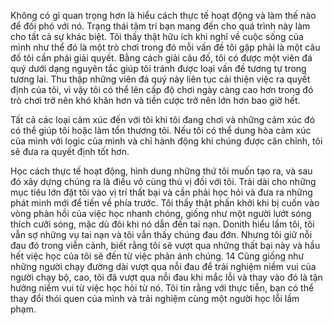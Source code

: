 Không có gì quan trọng hơn là hiểu cách thực tế hoạt động và làm thế nào để đối phó với nó. Trạng thái tâm trí bạn mang đến cho quá trình này làm cho tất cả sự khác biệt. Tôi thấy thật hữu ích khi nghĩ về cuộc sống của mình như thể đó là một trò chơi trong đó mỗi vấn đề tôi gặp phải là một câu đố tôi cần phải giải quyết. Bằng cách giải câu đố, tôi có được một viên đá quý dưới dạng nguyên tắc giúp tôi tránh được loại vấn đề tương tự trong tương lai. Thu thập những viên đá quý này liên tục cải thiện việc ra quyết định của tôi, vì vậy tôi có thể lên cấp độ chơi ngày càng cao hơn trong đó trò chơi trở nên khó khăn hơn và tiền cược trở nên lớn hơn bao giờ hết.

Tất cả các loại cảm xúc đến với tôi khi tôi đang chơi và những cảm xúc đó có thể giúp tôi hoặc làm tổn thương tôi. Nếu tôi có thể dung hòa cảm xúc của mình với logic của mình và chỉ hành động khi chúng được căn chỉnh, tôi sẽ đưa ra quyết định tốt hơn.

Học cách thực tế hoạt động, hình dung những thứ tôi muốn tạo ra, và sau đó xây dựng chúng ra là điều vô cùng thú vị đối với tôi. Trải dài cho những mục tiêu lớn đặt tôi vào vị trí thất bại và cần phải học hỏi và đưa ra những phát minh mới để tiến về phía trước. Tôi thấy thật phấn khởi khi bị cuốn vào vòng phản hồi của việc học nhanh chóng, giống như một người lướt sóng thích cưỡi sóng, mặc dù đôi khi nó dẫn đến tai nạn. Donith hiểu lầm tôi, tôi vẫn sợ những vụ tai nạn và tôi vẫn thấy chúng đau đớn. Nhưng tôi giữ nỗi đau đó trong viễn cảnh, biết rằng tôi sẽ vượt qua những thất bại này và hầu hết việc học của tôi sẽ đến từ việc phản ánh chúng. 14 Cũng giống như những người chạy đường dài vượt qua nỗi đau để trải nghiệm niềm vui của người chạy bộ, cao, tôi đã vượt qua nỗi đau khi mắc lỗi và thay vào đó là tận hưởng niềm vui từ việc học hỏi từ nó. Tôi tin rằng với thực tiễn, bạn có thể thay đổi thói quen của mình và trải nghiệm cùng một người học lỗi lầm phạm.
